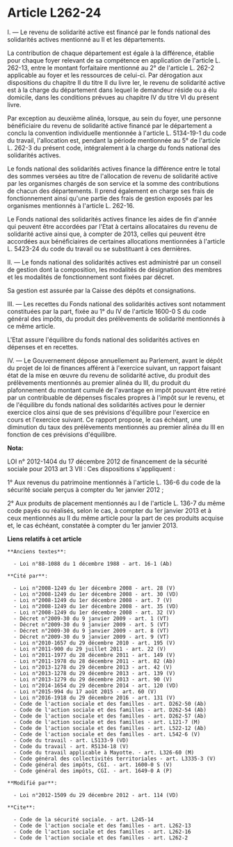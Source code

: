 # Article L262-24

I. ― Le revenu de solidarité active est financé par le fonds national des solidarités actives mentionné au II et les
départements. 

La contribution de chaque département est égale à la différence, établie pour chaque foyer relevant de sa compétence en
application de l'article L. 262-13, entre le montant forfaitaire mentionné au 2° de l'article L. 262-2 applicable au foyer et
les ressources de celui-ci. Par dérogation aux dispositions du chapitre II du titre II du livre Ier, le revenu de solidarité
active est à la charge du département dans lequel le demandeur réside ou a élu domicile, dans les conditions prévues au
chapitre IV du titre VI du présent livre. 

Par exception au deuxième alinéa, lorsque, au sein du foyer, une personne bénéficiaire du revenu de solidarité active financé
par le département a conclu la convention individuelle mentionnée à l'article L. 5134-19-1 du code du travail, l'allocation
est, pendant la période mentionnée au 5° de l'article L. 262-3 du présent code, intégralement à la charge du fonds national
des solidarités actives.

Le fonds national des solidarités actives finance la différence entre le total des sommes versées au titre de l'allocation de
revenu de solidarité active par les organismes chargés de son service et la somme des contributions de chacun des
départements. Il prend également en charge ses frais de fonctionnement ainsi qu'une partie des frais de gestion exposés par
les organismes mentionnés à l'article L. 262-16. 

Le Fonds national des solidarités actives finance les aides de fin d'année qui peuvent être accordées par l'Etat à certains
allocataires du revenu de solidarité active ainsi que, à compter de 2013, celles qui peuvent être accordées aux bénéficiaires
de certaines allocations mentionnées à l'article L. 5423-24 du code du travail ou se substituant à ces dernières.

II. ― Le fonds national des solidarités actives est administré par un conseil de gestion dont la composition, les modalités
de désignation des membres et les modalités de fonctionnement sont fixées par décret. 

Sa gestion est assurée par la Caisse des dépôts et consignations. 

III. ― Les recettes du Fonds national des solidarités actives sont notamment constituées par la part, fixée au 1° du IV de
l'article 1600-0 S du code général des impôts, du produit des prélèvements de solidarité mentionnés à ce même article.

L'Etat assure l'équilibre du fonds national des solidarités actives en dépenses et en recettes. 

IV. ― Le Gouvernement dépose annuellement au Parlement, avant le dépôt du projet de loi de finances afférent à l'exercice
suivant, un rapport faisant état de la mise en œuvre du revenu de solidarité active, du produit des prélèvements mentionnés
au premier alinéa du III, du produit du plafonnement du montant cumulé de l'avantage en impôt pouvant être retiré par un
contribuable de dépenses fiscales propres à l'impôt sur le revenu, et de l'équilibre du fonds national des solidarités
actives pour le dernier exercice clos ainsi que de ses prévisions d'équilibre pour l'exercice en cours et l'exercice suivant.
Ce rapport propose, le cas échéant, une diminution du taux des prélèvements mentionnés au premier alinéa du III en fonction
de ces prévisions d'équilibre.

**Nota:**

LOI n° 2012-1404 du 17 décembre 2012 de financement de la sécurité sociale pour 2013 art 3 VII : Ces dispositions
s'appliquent :

1°     Aux revenus du patrimoine mentionnés à l'article L. 136-6 du code de    la  sécurité sociale perçus à compter du 1er
janvier 2012 ;

2°     Aux produits de placement mentionnés au I de l'article L. 136-7 du   même   code payés ou réalisés, selon le cas, à
compter du 1er janvier   2013  et à  ceux mentionnés au II du même article pour la part de ces    produits  acquise et, le
cas échéant, constatée à compter du 1er janvier    2013.

**Liens relatifs à cet article**

	**Anciens textes**:

	  - Loi n°88-1088 du 1 décembre 1988 - art. 16-1 (Ab)

	**Cité par**:

	  - Loi n°2008-1249 du 1er décembre 2008 - art. 28 (V)
	  - Loi n°2008-1249 du 1er décembre 2008 - art. 30 (VD)
	  - Loi n°2008-1249 du 1er décembre 2008 - art. 7 (V)
	  - Loi n°2008-1249 du 1er décembre 2008 - art. 35 (VD)
	  - Loi n°2008-1249 du 1er décembre 2008 - art. 32 (V)
	  - Décret n°2009-30 du 9 janvier 2009 - art. 1 (VT)
	  - Décret n°2009-30 du 9 janvier 2009 - art. 5 (VT)
	  - Décret n°2009-30 du 9 janvier 2009 - art. 8 (VT)
	  - Décret n°2009-30 du 9 janvier 2009 - art. 9 (VT)
	  - Loi n°2010-1657 du 29 décembre 2010 - art. 195 (V)
	  - Loi n°2011-900 du 29 juillet 2011 - art. 22 (V)
	  - Loi n°2011-1977 du 28 décembre 2011 - art. 149 (V)
	  - Loi n°2011-1978 du 28 décembre 2011 - art. 82 (Ab)
	  - Loi n°2013-1278 du 29 décembre 2013 - art. 42 (V)
	  - Loi n°2013-1278 du 29 décembre 2013 - art. 139 (V)
	  - Loi n°2013-1279 du 29 décembre 2013 - art. 90 (V)
	  - Loi n°2014-1654 du 29 décembre 2014 - art. 120 (VD)
	  - Loi n°2015-994 du 17 août 2015 - art. 60 (V)
	  - Loi n°2016-1918 du 29 décembre 2016 - art. 131 (V)
	  - Code de l'action sociale et des familles - art. D262-50 (Ab)
	  - Code de l'action sociale et des familles - art. D262-54 (Ab)
	  - Code de l'action sociale et des familles - art. D262-57 (Ab)
	  - Code de l'action sociale et des familles - art. L121-7 (M)
	  - Code de l'action sociale et des familles - art. L522-12 (Ab)
	  - Code de l'action sociale et des familles - art. L542-6 (V)
	  - Code du travail - art. L5133-9 (VD)
	  - Code du travail - art. R5134-18 (V)
	  - Code du travail applicable à Mayotte. - art. L326-60 (M)
	  - Code général des collectivités territoriales - art. L3335-3 (V)
	  - Code général des impôts, CGI. - art. 1600-0 S (V)
	  - Code général des impôts, CGI. - art. 1649-0 A (P)

	**Modifié par**:

	  - Loi n°2012-1509 du 29 décembre 2012 - art. 114 (VD)

	**Cite**:

	  - Code de la sécurité sociale. - art. L245-14
	  - Code de l'action sociale et des familles - art. L262-13
	  - Code de l'action sociale et des familles - art. L262-16
	  - Code de l'action sociale et des familles - art. L262-2
